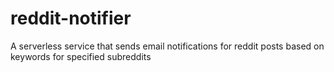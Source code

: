 # reddit-notifier

A serverless service that sends email notifications for reddit posts based on keywords for specified subreddits
